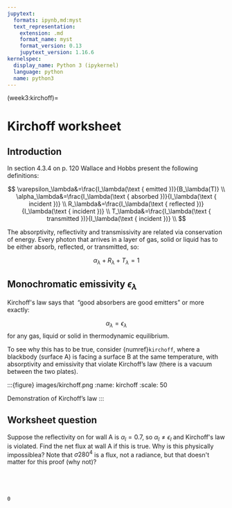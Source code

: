 ```yaml
---
jupytext:
  formats: ipynb,md:myst
  text_representation:
    extension: .md
    format_name: myst
    format_version: 0.13
    jupytext_version: 1.16.6
kernelspec:
  display_name: Python 3 (ipykernel)
  language: python
  name: python3
---
```


(week3:kirchoff)=

# Kirchoff worksheet

## Introduction

In section 4.3.4 on p. 120 Wallace and Hobbs present the following definitions:

$$
\varepsilon_\lambda&=\frac{I_\lambda(\text { emitted })}{B_\lambda(T)} \\
\alpha_\lambda&=\frac{I_\lambda(\text { absorbed })}{I_\lambda(\text { incident })} \\
R_\lambda&=\frac{I_\lambda(\text { reflected })}{I_\lambda(\text { incident })} \\
T_\lambda&=\frac{I_\lambda(\text { transmitted })}{I_\lambda(\text { incident })} \\
$$

The absorptivity, reflectivity and transmissivity are related via conservation of energy.  Every photon that arrives in a layer of gas, solid or liquid has to be either absorb, reflected, or transmitted, so:

$$
\alpha_\lambda + R_\lambda + T_\lambda = 1
$$

## Monochromatic emissivity $\epsilon_\lambda$

Kirchoff's law says that  “good absorbers are good emitters” or more exactly:

$$
\alpha_\lambda = \epsilon_\lambda 
$$
for any gas, liquid or solid in thermodynamic equilibrium.

To see why this has to be true, consider {numref}`kirchoff`, where a blackbody (surface A) is facing a surface B at the same temperature, with absorptivity and emissivity that violate Kirchoff’s law (there is a vacuum between the two plates). 

:::{figure} images/kirchoff.png
:name: kirchoff
:scale: 50

Demonstration of Kirchoff’s law
:::


## Worksheet question


Suppose the reflectivity on for wall A is $\alpha_l =0.7$, so  $\alpha_l \neq \epsilon_l$ and Kirchoff's law is violated.  Find the net flux at wall A if this is true.   Why is this physically impossiblea?  Note that $\sigma 280^4$ is a flux, not a radiance, but that doesn't matter for this proof  (why not)?

```{code-cell} ipython3




0
```
